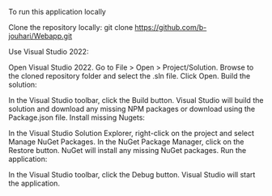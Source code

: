 To run this application locally

Clone the repository locally:
git clone https://github.com/b-jouhari/Webapp.git

Use Visual Studio 2022:

Open Visual Studio 2022.
Go to File > Open > Project/Solution.
Browse to the cloned repository folder and select the .sln file.
Click Open.
Build the solution:

In the Visual Studio toolbar, click the Build button.
Visual Studio will build the solution and download any missing NPM packages or download using the Package.json file.
Install missing Nugets:

In the Visual Studio Solution Explorer, right-click on the project and select Manage NuGet Packages.
In the NuGet Package Manager, click on the Restore button.
NuGet will install any missing NuGet packages.
Run the application:

In the Visual Studio toolbar, click the Debug button.
Visual Studio will start the application.
